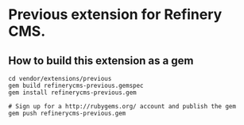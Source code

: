# Previous extension for Refinery CMS.

## How to build this extension as a gem

    cd vendor/extensions/previous
    gem build refinerycms-previous.gemspec
    gem install refinerycms-previous.gem

    # Sign up for a http://rubygems.org/ account and publish the gem
    gem push refinerycms-previous.gem
